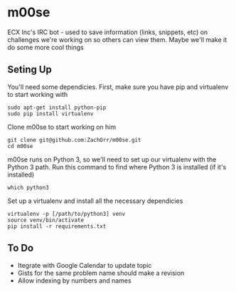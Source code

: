 # m00se

ECX Inc's IRC bot - used to save information (links, snippets, etc) on challenges we're working on so others can view them. Maybe we'll make it do some more cool things

## Seting Up

You'll need some dependicies. First, make sure you have pip and virtualenv to start working with

	sudo apt-get install python-pip
	sudo pip install virtualenv

Clone m00se to start working on him

	git clone git@github.com:ZachOrr/m00se.git
	cd m00se

m00se runs on Python 3, so we'll need to set up our virtualenv with the Python 3 path. Run this command to find where Python 3 is installed (if it's installed)

	which python3

Set up a virtualenv and install all the necessary dependicies

	virtualenv -p [/path/to/python3] venv
	source venv/bin/activate
	pip install -r requirements.txt

## To Do

* Itegrate with Google Calendar to update topic
* Gists for the same problem name should make a revision
* Allow indexing by numbers and names
